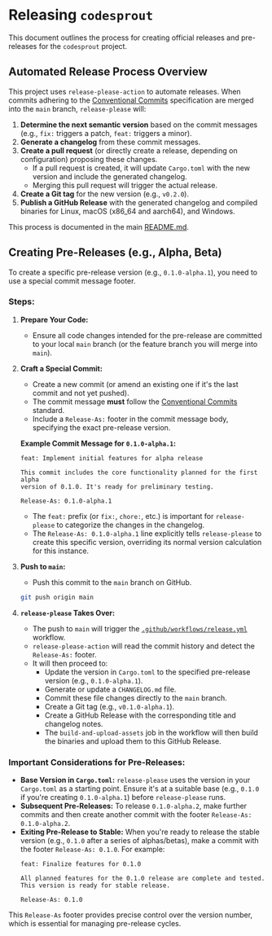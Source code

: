 # Releasing `codesprout`

This document outlines the process for creating official releases and pre-releases for the `codesprout` project.

## Automated Release Process Overview

This project uses `release-please-action` to automate releases. When commits adhering to the [Conventional Commits](https://www.conventionalcommits.org/) specification are merged into the `main` branch, `release-please` will:

1.  **Determine the next semantic version** based on the commit messages (e.g., `fix:` triggers a patch, `feat:` triggers a minor).
2.  **Generate a changelog** from these commit messages.
3.  **Create a pull request** (or directly create a release, depending on configuration) proposing these changes.
    *   If a pull request is created, it will update `Cargo.toml` with the new version and include the generated changelog.
    *   Merging this pull request will trigger the actual release.
4.  **Create a Git tag** for the new version (e.g., `v0.2.0`).
5.  **Publish a GitHub Release** with the generated changelog and compiled binaries for Linux, macOS (x86_64 and aarch64), and Windows.

This process is documented in the main [README.md](../README.md#릴리스-프로세스-release-process-📦).

## Creating Pre-Releases (e.g., Alpha, Beta)

To create a specific pre-release version (e.g., `0.1.0-alpha.1`), you need to use a special commit message footer.

### Steps:

1.  **Prepare Your Code:**
    *   Ensure all code changes intended for the pre-release are committed to your local `main` branch (or the feature branch you will merge into `main`).

2.  **Craft a Special Commit:**
    *   Create a new commit (or amend an existing one if it's the last commit and not yet pushed).
    *   The commit message **must** follow the [Conventional Commits](https://www.conventionalcommits.org/) standard.
    *   Include a `Release-As:` footer in the commit message body, specifying the exact pre-release version.

    **Example Commit Message for `0.1.0-alpha.1`:**
    ```
    feat: Implement initial features for alpha release

    This commit includes the core functionality planned for the first alpha
    version of 0.1.0. It's ready for preliminary testing.

    Release-As: 0.1.0-alpha.1
    ```
    *   The `feat:` prefix (or `fix:`, `chore:`, etc.) is important for `release-please` to categorize the changes in the changelog.
    *   The `Release-As: 0.1.0-alpha.1` line explicitly tells `release-please` to create this specific version, overriding its normal version calculation for this instance.

3.  **Push to `main`:**
    *   Push this commit to the `main` branch on GitHub.
    ```bash
    git push origin main
    ```

4.  **`release-please` Takes Over:**
    *   The push to `main` will trigger the [`.github/workflows/release.yml`](../.github/workflows/release.yml) workflow.
    *   `release-please-action` will read the commit history and detect the `Release-As:` footer.
    *   It will then proceed to:
        *   Update the version in `Cargo.toml` to the specified pre-release version (e.g., `0.1.0-alpha.1`).
        *   Generate or update a `CHANGELOG.md` file.
        *   Commit these file changes directly to the `main` branch.
        *   Create a Git tag (e.g., `v0.1.0-alpha.1`).
        *   Create a GitHub Release with the corresponding title and changelog notes.
        *   The `build-and-upload-assets` job in the workflow will then build the binaries and upload them to this GitHub Release.

### Important Considerations for Pre-Releases:

*   **Base Version in `Cargo.toml`:** `release-please` uses the version in your `Cargo.toml` as a starting point. Ensure it's at a suitable base (e.g., `0.1.0` if you're creating `0.1.0-alpha.1`) before `release-please` runs.
*   **Subsequent Pre-Releases:** To release `0.1.0-alpha.2`, make further commits and then create another commit with the footer `Release-As: 0.1.0-alpha.2`.
*   **Exiting Pre-Release to Stable:** When you're ready to release the stable version (e.g., `0.1.0` after a series of alphas/betas), make a commit with the footer `Release-As: 0.1.0`. For example:
    ```
    feat: Finalize features for 0.1.0

    All planned features for the 0.1.0 release are complete and tested.
    This version is ready for stable release.

    Release-As: 0.1.0
    ```

This `Release-As` footer provides precise control over the version number, which is essential for managing pre-release cycles.
